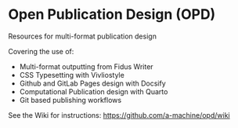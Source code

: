 # Open Publication Design (OPD)

Resources for multi-format publication design

Covering the use of:

  - Multi-format outputting from Fidus Writer
  - CSS Typesetting with Vivliostyle
  - Github and GitLab Pages design with Docsify
  - Computational Publication design with Quarto
  - Git based publishing workflows
  
See the Wiki for instructions: https://github.com/a-machine/opd/wiki  
